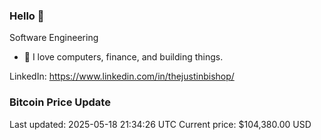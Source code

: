 ### Hello 🤙  

Software Engineering

- 🔭 I love computers, finance, and building things.
  
LinkedIn: https://www.linkedin.com/in/thejustinbishop/  














































































































































































































































































### Bitcoin Price Update
Last updated: 2025-05-18 21:34:26 UTC
Current price: $104,380.00 USD
